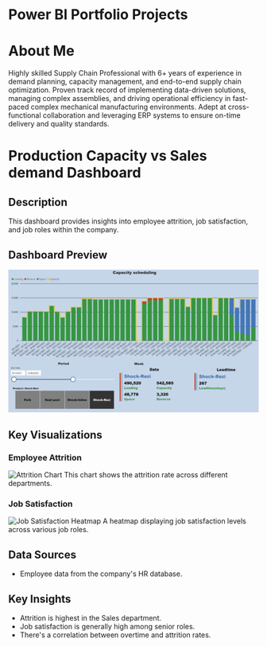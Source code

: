 # Power BI Portfolio Projects

# About Me
Highly skilled Supply Chain Professional with 6+ years of experience in demand planning, capacity management, and end-to-end supply chain optimization. Proven track record of implementing data-driven solutions, managing complex assemblies, and driving operational efficiency in fast-paced complex mechanical manufacturing environments. Adept at cross-functional collaboration and leveraging ERP systems to ensure on-time delivery and quality standards.

# Production Capacity vs Sales demand Dashboard

## Description
This dashboard provides insights into employee attrition, job satisfaction, and job roles within the company.

## Dashboard Preview
![Capacity Scheduling Dashboard Overview](Capacity_Scheduling.png)

## Key Visualizations

### Employee Attrition
![Attrition Chart](./images/attrition-chart.png)
This chart shows the attrition rate across different departments.

### Job Satisfaction
![Job Satisfaction Heatmap](./images/job-satisfaction-heatmap.png)
A heatmap displaying job satisfaction levels across various job roles.

## Data Sources
- Employee data from the company's HR database.

## Key Insights
- Attrition is highest in the Sales department.
- Job satisfaction is generally high among senior roles.
- There's a correlation between overtime and attrition rates.

